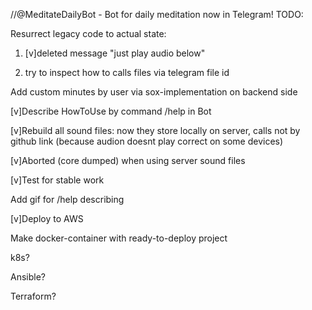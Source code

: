//@MeditateDailyBot - Bot for daily meditation now in Telegram!
TODO:

Resurrect legacy code to actual state:

   1. [v]deleted message "just play audio below"
   
   2. try to inspect how to calls files via telegram file id

Add custom minutes by user via sox-implementation on backend side

[v]Describe HowToUse by command /help in Bot

[v]Rebuild all sound files: now they store locally on server, calls not by github link (because audion doesnt play correct on some devices)

[v]Aborted (core dumped) when using server sound files

[v]Test for stable work

Add gif for /help describing

[v]Deploy to AWS

Make docker-container with ready-to-deploy project

k8s?

Ansible?

Terraform?
